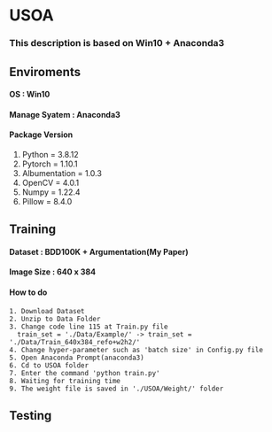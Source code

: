 # USOA

### This description is based on Win10 + Anaconda3

##  Enviroments
####  OS : Win10
####  Manage Syatem : Anaconda3
####  Package Version

  1. Python = 3.8.12
  2. Pytorch = 1.10.1
  3. Albumentation = 1.0.3
  4. OpenCV = 4.0.1
  5. Numpy = 1.22.4
  6. Pillow = 8.4.0






## Training 
####  Dataset : BDD100K + Argumentation(My Paper)
####  Image Size : 640 x 384
####  How to do

    1. Download Dataset
    2. Unzip to Data Folder 
    3. Change code line 115 at Train.py file
      train_set = './Data/Example/' -> train_set = './Data/Train_640x384_refo+w2h2/'
    4. Change hyper-parameter such as 'batch size' in Config.py file
    5. Open Anaconda Prompt(anaconda3)
    6. Cd to USOA folder 
    7. Enter the command 'python train.py'
    8. Waiting for training time
    9. The weight file is saved in './USOA/Weight/' folder
   
   
 

## Testing 
